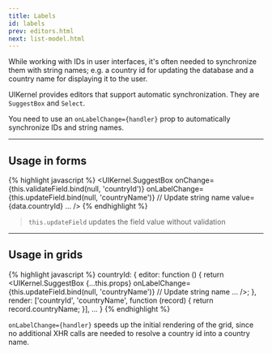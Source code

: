 ```yaml
---
title: Labels
id: labels
prev: editors.html
next: list-model.html
---
```


While working with IDs in user interfaces, it's often needed to synchronize them with string names;
e.g. a country id for updating the database and a country name for displaying it to the user.

UIKernel provides editors that support automatic synchronization. They are `SuggestBox` and `Select`.

You need to use an `onLabelChange={handler}` prop to automatically synchronize IDs and string names.

---

## Usage in forms

{% highlight javascript %}
<UIKernel.SuggestBox
  onChange={this.validateField.bind(null, 'countryId')}
  onLabelChange={this.updateField.bind(null, 'countryName')} // Update string name
  value={data.countryId}
  ...
/>
{% endhighlight %}

> `this.updateField` updates the field value without validation

---

## Usage in grids

{% highlight javascript %}
countryId: {
  editor: function () {
    return <UIKernel.SuggestBox
      {...this.props}
      onLabelChange={this.updateField.bind(null, 'countryName')} // Update string name
      ...
    />;
  },
  render: ['countryId', 'countryName', function (record) {
    return record.countryName;
  }],
  ...
}
{% endhighlight %}

`onLabelChange={handler}` speeds up the initial rendering of the grid, since no additional XHR calls are needed to resolve a country id into a country name.
